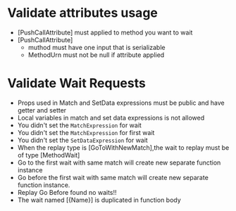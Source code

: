 ﻿# Validate attributes usage
* [PushCallAttribute] must applied to method you want to wait
* [PushCallAttribute] 
	* muthod must have one input that is serializable
	* MethodUrn must not be null if attribute applied

# Validate Wait Requests
* Props used in Match and SetData expressions must be public and have getter and setter
* Local variables in match and set data expressions is not allowed
* You didn't set the `MatchExpression` for wait
* You didn't set the `MatchExpression` for first wait
* You didn't set the `SetDataExpression` for wait
* When the replay type is [GoToWithNewMatch],the wait to replay  must be of type [MethodWait]
* Go to the first wait with same match will create new separate function instance
* Go before the first wait with same match will create new separate function instance.
* Replay Go Before found no waits!!
* The wait named [{Name}] is duplicated in function body
